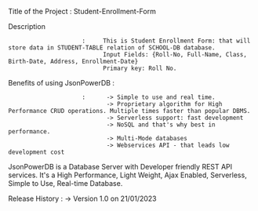 Title of the Project    :     Student-Enrollment-Form

Description
    
                         :     This is Student Enrollment Form: that will store data in STUDENT-TABLE relation of SCHOOL-DB database.
                               Input Fields: {Roll-No, Full-Name, Class, Birth-Date, Address, Enrollment-Date}
                               Primary key: Roll No.

Benefits of using JsonPowerDB : 


                         :      -> Simple to use and real time. 
                                -> Proprietary algorithm for High Performance CRUD operations. Multiple times faster than popular DBMS.
                                -> Serverless support: fast development 
                                -> NoSQL and that's why best in performance.
                                -> Multi-Mode databases
                                -> Webservices API - that leads low development cost
                                
JsonPowerDB is a Database Server with Developer friendly REST API services. It's a High Performance, Light Weight, Ajax Enabled, Serverless, Simple to Use, Real-time Database.



Release History
                         :      -> Version 1.0 on 21/01/2023
